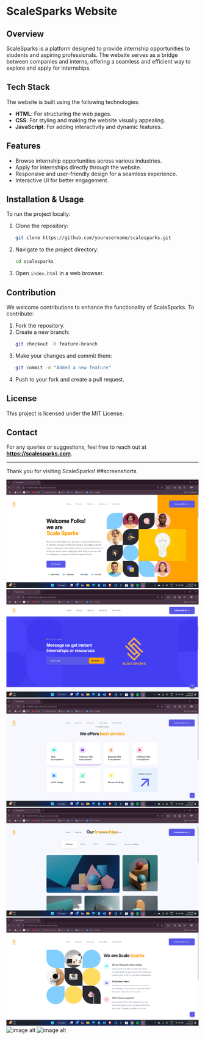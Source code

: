 # ScaleSparks Website

## Overview
ScaleSparks is a platform designed to provide internship opportunities to students and aspiring professionals. The website serves as a bridge between companies and interns, offering a seamless and efficient way to explore and apply for internships.

## Tech Stack
The website is built using the following technologies:
- **HTML**: For structuring the web pages.
- **CSS**: For styling and making the website visually appealing.
- **JavaScript**: For adding interactivity and dynamic features.

## Features
- Browse internship opportunities across various industries.
- Apply for internships directly through the website.
- Responsive and user-friendly design for a seamless experience.
- Interactive UI for better engagement.

## Installation & Usage
To run the project locally:
1. Clone the repository:
   ```bash
   git clone https://github.com/yourusername/scalesparks.git
   ```
2. Navigate to the project directory:
   ```bash
   cd scalesparks
   ```
3. Open `index.html` in a web browser.

## Contribution
We welcome contributions to enhance the functionality of ScaleSparks. To contribute:
1. Fork the repository.
2. Create a new branch:
   ```bash
   git checkout -b feature-branch
   ```
3. Make your changes and commit them:
   ```bash
   git commit -m "Added a new feature"
   ```
4. Push to your fork and create a pull request.

## License
This project is licensed under the MIT License.

## Contact
For any queries or suggestions, feel free to reach out at **https://scalesparks.com**.

---
Thank you for visiting ScaleSparks!
##screenshorts

![image alt](https://github.com/Gauravsinghh55/scalesparks-website/blob/9abe47d4c07ed72aee2b1e2c27ac6117c394e5b2/Screenshot%202025-03-11%20103242.png)
![image alt](https://github.com/Gauravsinghh55/scalesparks-website/blob/419538835c87e3d6d7d2afb80bb7b7c10ceb3a5b/Screenshot%202025-03-11%20103255.png)
![image alt](https://github.com/Gauravsinghh55/scalesparks-website/blob/ab6cf332ff1540290195330a02db3cace16faf15/Screenshot%202025-03-11%20103312.png)
![image alt](https://github.com/Gauravsinghh55/scalesparks-website/blob/b53e9cc2e5c70cccb221bd30c1df20b59d49a84c/Screenshot%202025-03-11%20103334.png)
![image alt](https://github.com/Gauravsinghh55/scalesparks-website/blob/354a3e06a4911aaa0afcaeb92d531894dfdbb251/Screenshot%202025-03-11%20103345.png)
![image alt]()
![image alt]()
